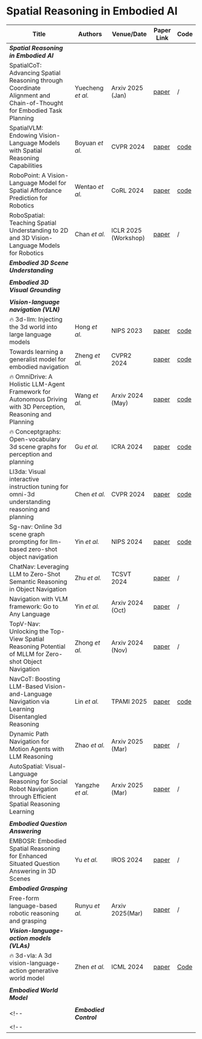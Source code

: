# Spatial Reasoning in Embodied AI

| Title                                                                                             | Authors       | Venue/Date           | Paper Link                                   | Code                                         |
---------------------------------------------------------------------------------------------------|---------------|----------------------|----------------------------------------------|----------------------------------------------|
| ***Spatial Reasoning in Embodied AI*** |||||
| SpatialCoT: Advancing Spatial Reasoning through Coordinate Alignment and Chain-of-Thought for Embodied Task Planning | Yuecheng *et al.* | Arxiv 2025 (Jan) | [paper](https://arxiv.org/pdf/2501.10074) | / |
| SpatialVLM: Endowing Vision-Language Models with Spatial Reasoning Capabilities | Boyuan *et al.* | CVPR 2024 | [paper](https://openaccess.thecvf.com/content/CVPR2024/papers/Chen_SpatialVLM_Endowing_Vision-Language_Models_with_Spatial_Reasoning_Capabilities_CVPR_2024_paper.pdf) | [code](https://github.com/remyxai/VQASynth) |
| RoboPoint: A Vision-Language Model for Spatial Affordance Prediction for Robotics | Wentao *et al.* | CoRL 2024 | [paper](https://arxiv.org/pdf/2406.10721) | [code](https://github.com/wentaoyuan/RoboPoint) |
| RoboSpatial: Teaching Spatial Understanding to 2D and 3D Vision-Language Models for Robotics | Chan *et al.* | ICLR 2025 (Workshop) | [paper](https://arxiv.org/pdf/2411.16537) | / |
| ***Embodied 3D Scene Understanding*** |||||
|  |  |  |  |  |
| ***Embodied 3D Visual Grounding*** |||||
|  |  |  |  |  |
| ***Vision-language navigation (VLN)*** |||||
| 🔥 3d-llm: Injecting the 3d world into large language models | Hong *et al.* | NIPS 2023 | [paper](https://proceedings.neurips.cc/paper_files/paper/2023/file/413885e70482b95dcbeeddc1daf39177-Paper-Conference.pdf) | [code](https://github.com/UMass-Embodied-AGI/3D-LLM) |
| Towards learning a generalist model for embodied navigation | Zheng *et al.* | CVPR2 2024 | [paper](https://openaccess.thecvf.com/content/CVPR2024/papers/Zheng_Towards_Learning_a_Generalist_Model_for_Embodied_Navigation_CVPR_2024_paper.pdf) | [code](https://github.com/zd11024/NaviLLM) |
| 🔥 OmniDrive: A Holistic LLM-Agent Framework for Autonomous Driving with 3D Perception, Reasoning and Planning | Wang *et al.* | Arxiv 2024 (May) | [paper](https://arxiv.org/pdf/2405.01533) | [code](https://github.com/NVlabs/OmniDrive) |
| 🔥 Conceptgraphs: Open-vocabulary 3d scene graphs for perception and planning | Gu *et al.* | ICRA 2024 | [paper](https://ieeexplore.ieee.org/iel8/10609961/10609862/10610243.pdf?casa_token=M6hQGyV3IEUAAAAA:H00JN_qifw9A_KA4byE0qpcj0ITOkPIBw8mFd4iUj59djitLQpv7Sl6ng5u9LMQGFPahuAXvHilEWw) | [code](https://github.com/concept-graphs/concept-graphs) |
| Ll3da: Visual interactive instruction tuning for omni-3d understanding reasoning and planning | Chen *et al.* | CVPR 2024 | [paper](https://openaccess.thecvf.com/content/CVPR2024/papers/Chen_LL3DA_Visual_Interactive_Instruction_Tuning_for_Omni-3D_Understanding_Reasoning_and_CVPR_2024_paper.pdf) | [code](https://github.com/Open3DA/LL3DA) |
| Sg-nav: Online 3d scene graph prompting for llm-based zero-shot object navigation | Yin *et al.* | NIPS 2024 | [paper](https://proceedings.neurips.cc/paper_files/paper/2024/file/098491b37deebbe6c007e69815729e09-Paper-Conference.pdf) | [code](https://github.com/bagh2178/SG-Nav) |
| ChatNav: Leveraging LLM to Zero-Shot Semantic Reasoning in Object Navigation | Zhu *et al.* | TCSVT 2024 | [paper](https://ieeexplore.ieee.org/abstract/document/10734363) | / |
| Navigation with VLM framework: Go to Any Language | Yin *et al.* | Arxiv 2024 (Oct) | [paper](https://arxiv.org/pdf/2410.02787) | / |
| TopV-Nav: Unlocking the Top-View Spatial Reasoning Potential of MLLM for Zero-shot Object Navigation | Zhong *et al.* | Arxiv 2024 (Nov) | [paper](https://arxiv.org/pdf/2411.16425) | / |
| NavCoT: Boosting LLM-Based Vision-and-Language Navigation via Learning Disentangled Reasoning | Lin *et al.* | TPAMI 2025 | [paper](https://ieeexplore.ieee.org/abstract/document/10938647) | [code](https://github.com/expectorlin/NavCoT) |
| Dynamic Path Navigation for Motion Agents with LLM Reasoning | Zhao *et al.* | Arxiv 2025 (Mar) | [paper](https://arxiv.org/pdf/2503.07323) | / |
| AutoSpatial: Visual-Language Reasoning for Social Robot Navigation through Efficient Spatial Reasoning Learning | Yangzhe *et al.* | Arxiv 2025 (Mar) | [paper](https://arxiv.org/pdf/2503.07557) | / |
|  |  |  |  |  | 
| ***Embodied Question Answering*** |||||
| EMBOSR: Embodied Spatial Reasoning for Enhanced Situated Question Answering in 3D Scenes | Yu *et al.* | IROS 2024 | [paper](https://ieeexplore.ieee.org/stamp/stamp.jsp?tp=&arnumber=10801720) | / | 
| ***Embodied Grasping*** |||||
| Free-form language-based robotic reasoning and grasping | Runyu *et al.* | Arxiv 2025(Mar) | [paper](https://arxiv.org/pdf/2503.13082) | / | 
| ***Vision-language-action models (VLAs)*** |||||
| 🔥 3d-vla: A 3d vision-language-action generative world model | Zhen *et al.* | ICML 2024 | [paper](https://arxiv.org/pdf/2403.09631) | [Code](https://github.com/UMass-Embodied-AGI/3D-VLA) |
|  |  |  |  |  |
| ***Embodied World Model*** |||||
|  |  |  |  |  |
<!--| ***Embodied Control*** ||||| -->
<!--|  |  |  |  |  | -->
<!-- Embodied World Model -->
<!-- Embodied Control -->
<!-- |  |  |  |  |  | -->
